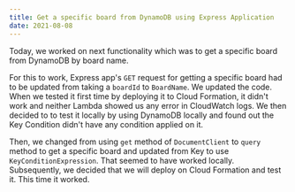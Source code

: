 ```yaml
---
title: Get a specific board from DynamoDB using Express Application
date: 2021-08-08
---
```


Today, we worked on next functionality which was to get a specific board from DynamoDB by board name.

For this to work, Express app's `GET` request for getting a specific board had to be updated from taking a `boardId` to `BoardName`. We updated the code. When we tested it first time by deploying it to Cloud Formation, it didn't work and neither Lambda showed us any error in CloudWatch logs. We then decided to to test it locally by using DynamoDB locally and found out the Key Condition didn't have any condition applied on it. 

Then, we changed from using `get` method of `DocumentClient` to `query` method to get a specific board and updated from Key to use `KeyConditionExpression`. That seemed to have worked locally. Subsequently, we decided that we will deploy on Cloud Formation and test it. This time it worked.